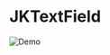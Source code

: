 # JKTextField
 ![Demo](http://github.com/joe22499/JKTextField/raw/master/Screenshots/animation.gif)
 
